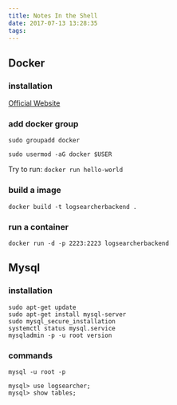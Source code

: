 ```yaml
---
title: Notes In the Shell
date: 2017-07-13 13:28:35
tags:
---
```


## Docker

### installation

[Official Website](https://docs.docker.com/engine/installation/linux/docker-ce/ubuntu)


### add docker group

`sudo groupadd docker`

`sudo usermod -aG docker $USER`

Try to run: `docker run hello-world`

### build a image

`docker build -t logsearcherbackend .`

### run a container

`docker run -d -p 2223:2223 logsearcherbackend`


## Mysql

### installation
```
sudo apt-get update
sudo apt-get install mysql-server
sudo mysql_secure_installation
systemctl status mysql.service
mysqladmin -p -u root version
```

### commands

```
mysql -u root -p
```

```
mysql> use logsearcher;
mysql> show tables;
```



